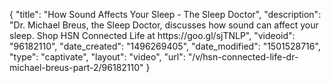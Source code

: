 {
    "title": "How Sound Affects Your Sleep - The Sleep Doctor",
    "description": "Dr. Michael Breus, the Sleep Doctor, discusses how sound can affect your sleep. Shop HSN Connected Life at https:\/\/goo.gl\/sjTNLP",
    "videoid": "96182110",
    "date_created": "1496269405",
    "date_modified": "1501528716",
    "type": "captivate",
    "layout": "video",
    "url": "\/v\/hsn-connected-life-dr-michael-breus-part-2\/96182110"
}
